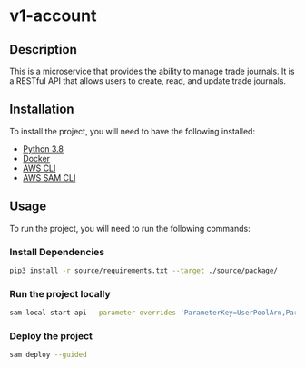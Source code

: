 # v1-account

## Description

This is a microservice that provides the ability to manage trade journals. It is a RESTful API that allows users to create, read, and update trade journals. 

## Installation

To install the project, you will need to have the following installed:

- [Python 3.8](https://www.python.org/downloads/)
- [Docker](https://www.docker.com/products/docker-desktop)
- [AWS CLI](https://aws.amazon.com/cli/)
- [AWS SAM CLI](https://docs.aws.amazon.com/serverless-application-model/latest/developerguide/serverless-sam-cli-install.html)

## Usage

To run the project, you will need to run the following commands:

### Install Dependencies

```bash
pip3 install -r source/requirements.txt --target ./source/package/
```

### Run the project locally

```bash
sam local start-api --parameter-overrides 'ParameterKey=UserPoolArn,ParameterValue=arn:aws:cognito-idp:eu-central-1:847495510557:userpool/eu-central-1_BWXrJCpu0'
```

### Deploy the project

```bash
sam deploy --guided
```




